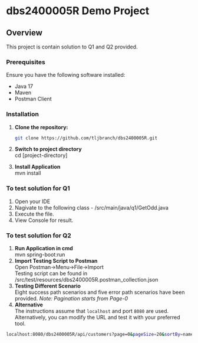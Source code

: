 # dbs2400005R Demo Project

## Overview

This project is contain solution to Q1 and Q2 provided.

### Prerequisites

Ensure you have the following software installed:

- Java 17
- Maven
- Postman Client

### Installation

1. **Clone the repository:**

   ```sh
   git clone https://github.com/tljbranch/dbs2400005R.git
2. **Switch to project directory**  
   cd [project-directory]
3. **Install Application**  
   mvn install

### To test solution for Q1
1. Open your IDE
2. Nagivate to the following class - /src/main/java/q1/GetOdd.java
3. Execute the file.
4. View Console for result.

### To test solution for Q2  
1. **Run Application in cmd**  
  mvn spring-boot:run  
2. **Import Testing Script to Postman**  
Open Postman->Menu->File->Import  
  Testing script can be found in /src/test/resources/dbs2400005R.postman_collection.json
3. **Testing Different Scenario**  
   Eight success path scenarios and five error path scenarios have been provided.
  _Note: Pagination starts from Page-0_
4. **Alternative**  
The instructions assume that `localhost` and port `8080` are used. Alternatively, you can modify the URL and test it with your preferred tool.
```sh
localhost:8080/dbs2400005R/api/customers?page=0&pageSize=20&sortBy=name&sortOrder=asc
